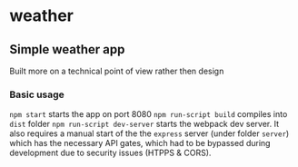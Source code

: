 # weather

## Simple weather app

Built more on a technical point of view rather then design

### Basic usage

`npm start` starts the app on port 8080
`npm run-script build` compiles into `dist` folder
`npm run-script dev-server` starts the webpack dev server. It also requires a manual start of the the `express` server (under folder `server`) which has the necessary API gates, which had to be bypassed during development due to security issues (HTPPS & CORS).

